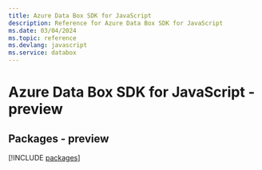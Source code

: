 ```yaml
---
title: Azure Data Box SDK for JavaScript
description: Reference for Azure Data Box SDK for JavaScript
ms.date: 03/04/2024
ms.topic: reference
ms.devlang: javascript
ms.service: databox
---
```

# Azure Data Box SDK for JavaScript - preview
## Packages - preview
[!INCLUDE [packages](data-box-index.md)]